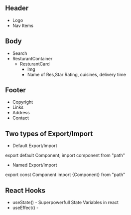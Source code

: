 ## Header
   - Logo
   - Nav Items
 ## Body
   - Search
   - ResturantContainer
     - ResturantCard
       - Img
       - Name of Res,Star Rating, cuisines, delivery time
 ## Footer
   - Copyright
   - Links
   - Address
   - Contact
 


 ## Two types of Export/Import

  - Default Export/Import

  export default Component;
  import component from "path"

  - Named Export/Import 

  export const Component
  import {Component} from "path"

## React Hooks

- useState() - Superpowerfull State Variables in react
- useEffect() - 
